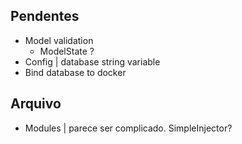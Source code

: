 ## Pendentes

- Model validation
  - ModelState ?
- Config | database string variable
- Bind database to docker

## Arquivo

- Modules | parece ser complicado. SimpleInjector?